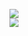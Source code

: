 [![](https://img.shields.io/badge/Made%20With-Github%20Spray-lightgrey.svg?style=for-the-badge&logo=github)](https://github.com/Annihil/github-spray#29667)  
[![](https://i.imgur.com/2DrTn0Z.gif)](https://github.com/Annihil/github-spray)